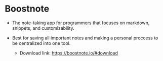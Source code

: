 # Boostnote

- The note-taking app for programmers that focuses on markdown, snippets, and customizability.

- Best for saving all important notes and making a personal proccess to be centralized into one tool.

  - Download link: <https://boostnote.io/#download>